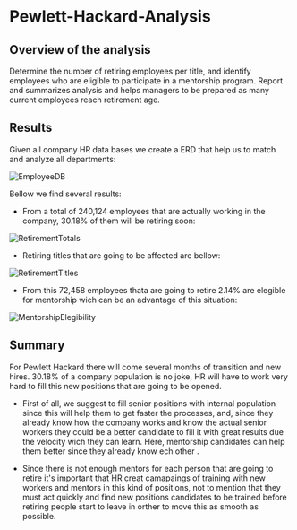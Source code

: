 # Pewlett-Hackard-Analysis

## Overview of the analysis

Determine the number of retiring employees per title, and identify employees who are eligible to participate in a mentorship program. Report and summarizes analysis and helps managers to be prepared  as many current employees reach retirement age.

## Results

Given all company HR data bases we create a ERD that help us to match and analyze all departments:

![EmployeeDB](https://user-images.githubusercontent.com/96633294/154186618-2f6d231c-9946-49ba-91e7-a35b8f9d23c0.png)

Bellow we find several results: 

- From a total of 240,124 employees that are actually working in the company, 30.18% of them will be retiring soon: 

![RetirementTotals](https://user-images.githubusercontent.com/96633294/154350531-e8d9282d-0d14-49e0-a688-2755a1b30e94.png)

- Retiring titles that are going to be affected are bellow:

![RetirementTitles](https://user-images.githubusercontent.com/96633294/154352263-6d97b673-55a6-4c1f-8021-454da263b1f5.png)

- From this 72,458 employees thata are going to retire 2.14% are elegible for mentorship wich can be an advantage of this situation: 

![MentorshipElegibility](https://user-images.githubusercontent.com/96633294/154351712-32c1012e-931c-45c1-aaaf-6b7932c138fd.png)


## Summary

For Pewlett Hackard there will come several months of transition and new hires. 30.18% of a company population is no joke, HR will have to work very hard to fill this new positions that are going to be opened. 

* First of all, we suggest to fill senior positions with internal population since this will help them to get faster the processes, and, since they already know how the company works and know the actual senior workers they could be a better candidate to fill it with great results due the velocity wich they can learn. Here, mentorship candidates can help them better since they already know ech other . 

* Since there is not enough mentors for each person that are going to retire it's important that HR creat camapaings of training with new workers and mentors in this kind of positions, not to mention that they must act quickly and find new positions candidates to be trained before retiring people start to leave in orther to move this as smooth as possible.
